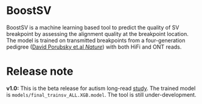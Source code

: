 # BoostSV

BoostSV is a machine learning based tool to predict the quality of SV breakpoint by assessing the alignment quality at the breakpoint location. 
The model is trained on transmitted breakpoints from a four-generation pedigree ([David Porubsky et.al _Nature_](https://www.nature.com/articles/s41586-025-08922-2)) with both HiFi and ONT reads.


# Release note

**v1.0:** This is the beta release for autism long-read [study](https://www.medrxiv.org/content/10.1101/2025.07.21.25331932v1). The trained model is ```models/final_trainsv_ALL.XGB.model```. 
The tool is still under-development. 